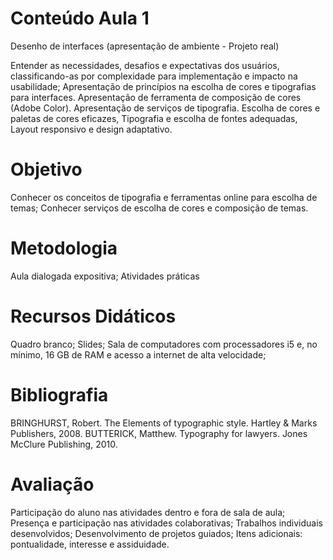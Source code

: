 # Conteúdo Aula 1

Desenho de interfaces (apresentação de ambiente - Projeto real)

Entender as necessidades, desafios e expectativas dos usuários, classificando-as por complexidade para implementação e impacto na usabilidade; Apresentação de princípios na escolha de cores e tipografias para interfaces. Apresentação de ferramenta de composição de cores (Adobe Color). Apresentação de serviços de tipografia.
Escolha de cores e paletas de cores eficazes, Tipografia e escolha de fontes adequadas, Layout responsivo e design adaptativo.

# Objetivo

Conhecer os conceitos de tipografia e ferramentas online para escolha de temas;
Conhecer serviços de escolha de cores e composição de temas.

# Metodologia

Aula dialogada expositiva; Atividades práticas

# Recursos Didáticos

Quadro branco; Slides; Sala de computadores com processadores i5 e, no mínimo, 16 GB de RAM e acesso a internet de alta velocidade;

# Bibliografia

BRINGHURST, Robert. The Elements of typographic style. Hartley & Marks Publishers, 2008.
BUTTERICK, Matthew. Typography for lawyers. Jones McClure Publishing, 2010.

# Avaliação

Participação do aluno nas atividades dentro e fora de sala de aula;
Presença e participação nas atividades colaborativas;
Trabalhos individuais desenvolvidos;
Desenvolvimento de projetos guiados;
Itens adicionais: pontualidade, interesse e assiduidade.
